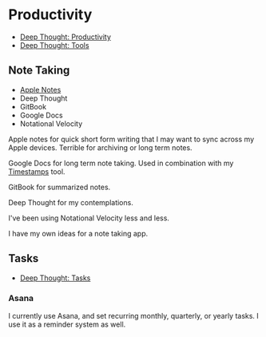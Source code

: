 # Productivity

* [Deep Thought: Productivity](https://www.deepthoughtapp.com/en/keywords/productivity/)
* [Deep Thought: Tools](https://www.deepthoughtapp.com/en/keywords/tools/)

## Note Taking

* [Apple Notes](apple/apple-notes.md)
* Deep Thought
* GitBook
* Google Docs
* Notational Velocity

Apple notes for quick short form writing that I may want to sync across my Apple devices. Terrible for archiving or long term notes.

Google Docs for long term note taking. Used in combination with my [Timestamps](https://timestamps.aizatto.com/) tool.

GitBook for summarized notes.

Deep Thought for my contemplations.

I've been using Notational Velocity less and less.

I have my own ideas for a note taking app.

## Tasks

* [Deep Thought: Tasks](https://www.deepthoughtapp.com/en/keywords/tasks/)

### Asana

I currently use Asana, and set recurring monthly, quarterly, or yearly tasks. I use it as a reminder system as well.

